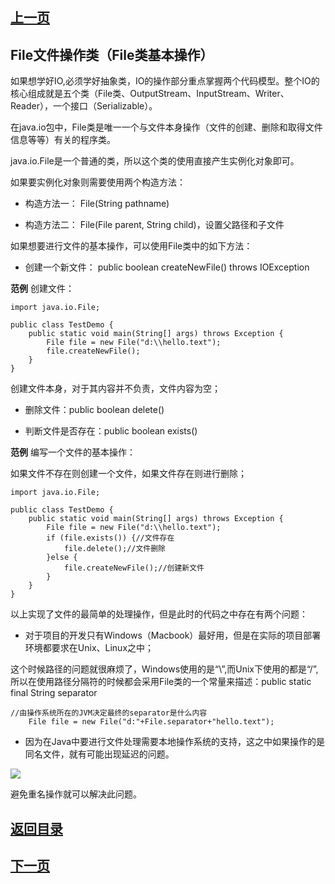 ## [上一页](course67)
##  File文件操作类（File类基本操作）

如果想学好IO,必须学好抽象类，IO的操作部分重点掌握两个代码模型。整个IO的核心组成就是五个类（File类、OutputStream、InputStream、Writer、Reader），一个接口（Serializable）。

在java.io包中，File类是唯一一个与文件本身操作（文件的创建、删除和取得文件信息等等）有关的程序类。

java.io.File是一个普通的类，所以这个类的使用直接产生实例化对象即可。

如果要实例化对象则需要使用两个构造方法：

- 构造方法一： File(String pathname)

- 构造方法二： File(File parent, String child)，设置父路径和子文件

如果想要进行文件的基本操作，可以使用File类中的如下方法：

- 创建一个新文件： public boolean createNewFile()
                      throws IOException 

**范例** 创建文件：

	import java.io.File;
	
	public class TestDemo {
		public static void main(String[] args) throws Exception {
			File file = new File("d:\\hello.text");
			file.createNewFile();
		}
	}
创建文件本身，对于其内容并不负责，文件内容为空；

- 删除文件：public boolean delete()

- 判断文件是否存在：public boolean exists()

**范例** 编写一个文件的基本操作：

如果文件不存在则创建一个文件，如果文件存在则进行删除；

	import java.io.File;
	
	public class TestDemo {
		public static void main(String[] args) throws Exception {
			File file = new File("d:\\hello.text");
			if (file.exists()) {//文件存在
				file.delete();//文件删除
			}else {
				file.createNewFile();//创建新文件
			}
		}
	}

以上实现了文件的最简单的处理操作，但是此时的代码之中存在有两个问题：

- 对于项目的开发只有Windows（Macbook）最好用，但是在实际的项目部署环境都要求在Unix、Linux之中；

这个时候路径的问题就很麻烦了，Windows使用的是“\”,而Unix下使用的都是“/”,所以在使用路径分隔符的时候都会采用File类的一个常量来描述：public static final String separator

	//由操作系统所在的JVM决定最终的separator是什么内容
		File file = new File("d:"+File.separator+"hello.text");

- 因为在Java中要进行文件处理需要本地操作系统的支持，这之中如果操作的是同名文件，就有可能出现延迟的问题。

![](https://s1.ax1x.com/2018/01/22/p42k6S.png)

避免重名操作就可以解决此问题。




## [返回目录](https://wuchengcheng110120.github.io/aliyunjava3/list)
## [下一页](course69)

